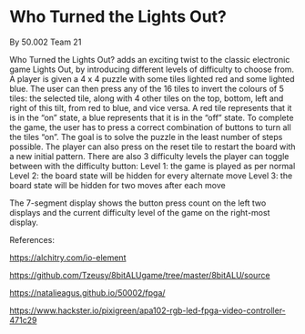 # Who Turned the Lights Out?

By 50.002 Team 21 

Who Turned the Lights Out? adds an exciting twist to the classic electronic game Lights Out, by introducing different levels of difficulty to choose from.
 A player is given a 4 x 4 puzzle with some tiles lighted red and some lighted blue. The user can then press any of the 16 tiles to invert the colours of 5 tiles: the selected tile, along with 4 other tiles on the top, bottom, left and right of this tilt, from red to blue, and vice versa. A red tile represents that it is in the “on” state, a blue represents that it is in the “off” state. To complete the game, the user has to press a correct combination of buttons to turn all the tiles “on”. The goal is to solve the puzzle in the least number of steps possible.
The player can also press on the reset tile to restart the board with a new initial pattern. There are also 3 difficulty levels the player can toggle between with the difficulty button: 
Level 1: the game is played as per normal
Level 2: the board state will be hidden for every alternate move
Level 3: the board state will be hidden for two moves after each move

The 7-segment display shows the button press count on the left two displays and the current difficulty level of the game on the right-most display.


References:

https://alchitry.com/io-element

https://github.com/Tzeusy/8bitALUgame/tree/master/8bitALU/source

https://natalieagus.github.io/50002/fpga/

https://www.hackster.io/pixigreen/apa102-rgb-led-fpga-video-controller-471c29
